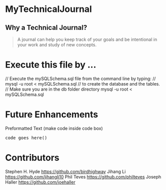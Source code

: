 # MyTechnicalJournal

## Why a Technical Journal? ##
  > A journal can help you keep track of your goals and be intentional in your work and study of new concepts.
# Execute this file by ...
// Execute the mySQLSchema.sql file from the command line by typing:
      // mysql -u root < mySQLSchema.sql
  // to create the database and the tables.
// Make sure you are in the db folder directory
mysql -u root < mySQLSchema.sql

# Future Enhancements
Preformatted Text (make code inside code box)
<pre>code goes here()</pre>

# Contributors
Stephen H. Hyde https://github.com/birdhighway
Jihang Li https://github.com/jihangli10
Phil Teves https://github.com/philteves
Joseph Haller https://github.com/joehaller